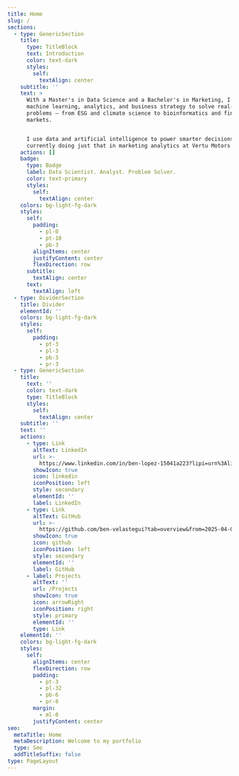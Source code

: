 ```yaml
---
title: Home
slug: /
sections:
  - type: GenericSection
    title:
      type: TitleBlock
      text: Introduction
      color: text-dark
      styles:
        self:
          textAlign: center
    subtitle: ''
    text: >
      With a Master's in Data Science and a Bachelor's in Marketing, I combine
      machine learning, analytics, and business strategy to solve real-world
      problems — from ESG and climate science to bioinformatics and financial
      markets.


      I use data and artificial intelligence to power smarter decisions —
      currently doing just that in marketing analytics at Vertu Motors.
    actions: []
    badge:
      type: Badge
      label: Data Scientist. Analyst. Problem Solver.
      color: text-primary
      styles:
        self:
          textAlign: center
    colors: bg-light-fg-dark
    styles:
      self:
        padding:
          - pl-0
          - pt-10
          - pb-3
        alignItems: center
        justifyContent: center
        flexDirection: row
      subtitle:
        textAlign: center
      text:
        textAlign: left
  - type: DividerSection
    title: Divider
    elementId: ''
    colors: bg-light-fg-dark
    styles:
      self:
        padding:
          - pt-3
          - pl-3
          - pb-3
          - pr-3
  - type: GenericSection
    title:
      text: ''
      color: text-dark
      type: TitleBlock
      styles:
        self:
          textAlign: center
    subtitle: ''
    text: ''
    actions:
      - type: Link
        altText: LinkedIn
        url: >-
          https://www.linkedin.com/in/ben-lopez-15041a223?lipi=urn%3Ali%3Apage%3Ad_flagship3_profile_view_base_contact_details%3BFY26csLuRYCLQTF7nXEqTw%3D%3D
        showIcon: true
        icon: linkedin
        iconPosition: left
        style: secondary
        elementId: ''
        label: LinkedIn
      - type: Link
        altText: GitHub
        url: >-
          https://github.com/ben-velastegui?tab=overview&from=2025-04-01&to=2025-04-25
        showIcon: true
        icon: github
        iconPosition: left
        style: secondary
        elementId: ''
        label: GitHub
      - label: Projects
        altText: ''
        url: /Projects
        showIcon: true
        icon: arrowRight
        iconPosition: right
        style: primary
        elementId: ''
        type: Link
    elementId: ''
    colors: bg-light-fg-dark
    styles:
      self:
        alignItems: center
        flexDirection: row
        padding:
          - pt-3
          - pl-32
          - pb-6
          - pr-8
        margin:
          - ml-0
        justifyContent: center
seo:
  metaTitle: Home
  metaDescription: Welcome to my portfolio
  type: Seo
  addTitleSuffix: false
type: PageLayout
---
```

